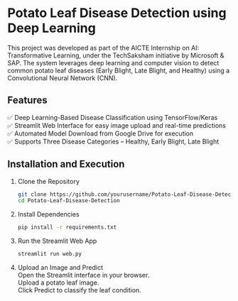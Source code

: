 # Potato Leaf Disease Detection using Deep Learning
This project was developed as part of the AICTE Internship on AI: Transformative Learning, under the TechSaksham initiative by Microsoft & SAP. The system leverages deep learning and computer vision to detect common potato leaf diseases (Early Blight, Late Blight, and Healthy) using a Convolutional Neural Network (CNN).

## Features
✅ Deep Learning-Based Disease Classification using TensorFlow/Keras <br>
✅ Streamlit Web Interface for easy image upload and real-time predictions <br>
✅ Automated Model Download from Google Drive for execution <br>
✅ Supports Three Disease Categories – Healthy, Early Blight, Late Blight <br>

## Installation and Execution
1. Clone the Repository
   ```bash
   git clone https://github.com/yourusername/Potato-Leaf-Disease-Detection.git
   cd Potato-Leaf-Disease-Detection
2. Install Dependencies
   ```bash
   pip install -r requirements.txt
3. Run the Streamlit Web App
   ```bash
   streamlit run web.py
4. Upload an Image and Predict <br>
   Open the Streamlit interface in your browser.<br>
   Upload a potato leaf image.<br>
   Click Predict to classify the leaf condition.<br>
   
   
   
